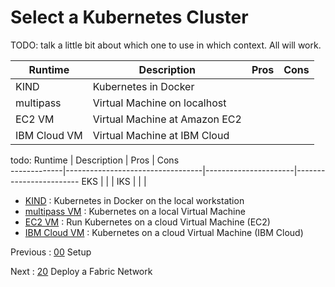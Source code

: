 # Select a Kubernetes Cluster

TODO:  talk a little bit about which one to use in which context.  All will work.

Runtime      | Description                      | Pros                 | Cons
-------------|----------------------------------|----------------------|------------------------
KIND         | Kubernetes in Docker             |                      |
multipass    | Virtual Machine on localhost     |                      |
EC2 VM       | Virtual Machine at Amazon EC2    |                      | 
IBM Cloud VM | Virtual Machine at IBM Cloud     |                      | 


todo:
Runtime      | Description                      | Pros                 | Cons  
-------------|----------------------------------|----------------------|------------------------
EKS          | | |
IKS          | | |



- [KIND](11-kube-kind.md) : Kubernetes in Docker on the local workstation
- [multipass VM](11-kube-multipass.md) : Kubernetes on a local Virtual Machine
- [EC2 VM](11-kube-ec2.md) : Run Kubernetes on a cloud Virtual Machine (EC2)
- [IBM Cloud VM](11-kube-ibmcloud.md) : Kubernetes on a cloud Virtual Machine (IBM Cloud)


Previous : [00](00-setup.md) Setup

Next : [20](20-fabric.md) Deploy a Fabric Network
